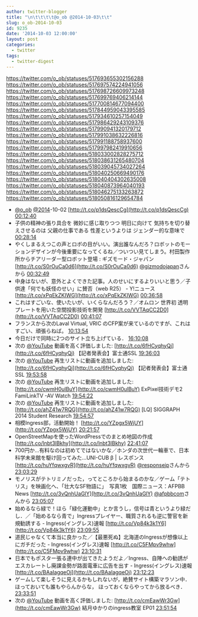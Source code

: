 ```yaml
---
author: twitter-blogger
title: "\n\t\t\t\t@o_ob @2014-10-03\t\t"
slug: o_ob-2014-10-03
id: 9235
date: '2014-10-03 12:00:00'
layout: post
categories:
  - twitter
tags:
  - twitter-digest
---
```


https://twitter.com/o_ob/statuses/517693655302156288 https://twitter.com/o_ob/statuses/517697574224941056 https://twitter.com/o_ob/statuses/517698726609973248 https://twitter.com/o_ob/statuses/517699769406214144 https://twitter.com/o_ob/statuses/517700814677094400 https://twitter.com/o_ob/statuses/517844959043395585 https://twitter.com/o_ob/statuses/517934610257154049 https://twitter.com/o_ob/statuses/517986429243109376 https://twitter.com/o_ob/statuses/517990941320179712 https://twitter.com/o_ob/statuses/517991038632226816 https://twitter.com/o_ob/statuses/517991188758937600 https://twitter.com/o_ob/statuses/517997982419910656 https://twitter.com/o_ob/statuses/518033002828275712 https://twitter.com/o_ob/statuses/518038631265480704 https://twitter.com/o_ob/statuses/518039045734027264 https://twitter.com/o_ob/statuses/518040250669490176 https://twitter.com/o_ob/statuses/518040404302635008 https://twitter.com/o_ob/statuses/518040873964040193 https://twitter.com/o_ob/statuses/518046275133263872 https://twitter.com/o_ob/statuses/518050816129654784  

*   [@o_ob](https://twitter.com/o_ob) [@2014](https://twitter.com/2014)-10-02 [http://t.co/p1dsQescCg](http://t.co/p1dsQescCg) [00:12:40](https://twitter.com/o_ob/statuses/517693655302156288)
*   子供の精神の張り具合を 微妙に感じ取りつつ 明日に向けて 気持ちを切り替えさせるのは 父親の仕事である 性差というよりは ジェンダー的な意味で [00:28:14](https://twitter.com/o_ob/statuses/517697574224941056)
*   やくしまるえつこの声とロボの目がいい。演出誰なんだろ？ロボットのモーションデザインが今後重要になってくるね／ついつい見てしまう。村田製作所からチアリーダー型ロボット登場 : ギズモード・ジャパン [http://t.co/S0rOuCa0d6](http://t.co/S0rOuCa0d6) [@gizmodojapan](https://twitter.com/gizmodojapan)さんから [00:32:49](https://twitter.com/o_ob/statuses/517698726609973248)
*   中身はないが、意外とよくできた記事。人のせいにするよりいいと思う／子供達「何でも妖怪のせい」に賛否（web R25） - Y!ニュース [http://t.co/xPqEkZKIWG](http://t.co/xPqEkZKIWG) [00:36:58](https://twitter.com/o_ob/statuses/517699769406214144)
*   これはすごいな、使いたいが、いくらなんだろう？／オムロン 世界初 透明プレートを用いた空間投影技術を開発 [http://t.co/VVTAqCC2D0](http://t.co/VVTAqCC2D0) [00:41:07](https://twitter.com/o_ob/statuses/517700814677094400)
*   フランスから次のLaval Virtual, VRIC のCFP案が来ているのですが、これはすごい、頑張らねば。 [10:13:54](https://twitter.com/o_ob/statuses/517844959043395585)
*   今日だけで同時に2つのサイト立ち上げている． [16:10:08](https://twitter.com/o_ob/statuses/517934610257154049)
*   次の [@YouTube](https://twitter.com/YouTube) 動画を高く評価しました: [http://t.co/6fHCyqhyQj](http://t.co/6fHCyqhyQj) 【記者発表会】富士通SSL [19:36:03](https://twitter.com/o_ob/statuses/517986429243109376)
*   次の [@YouTube](https://twitter.com/YouTube) 再生リストに動画を追加しました: [http://t.co/6fHCyqhyQj](http://t.co/6fHCyqhyQj) 【記者発表会】富士通SSL [19:53:58](https://twitter.com/o_ob/statuses/517990941320179712)
*   次の [@YouTube](https://twitter.com/YouTube) 再生リストに動画を追加しました: [http://t.co/cwmH0ulBuY](http://t.co/cwmH0ulBuY) ExPixel技術デモ2 FamiLinkTV -AV Watch [19:54:22](https://twitter.com/o_ob/statuses/517991038632226816)
*   次の [@YouTube](https://twitter.com/YouTube) 再生リストに動画を追加しました: [http://t.co/ahZ41w7RQG](http://t.co/ahZ41w7RQG) [LQ] SIGGRAPH 2014 Student Research [19:54:57](https://twitter.com/o_ob/statuses/517991188758937600)
*   相模Ingress部，活動開始！ [http://t.co/YZpgx5WjUY](http://t.co/YZpgx5WjUY) [20:21:57](https://twitter.com/o_ob/statuses/517997982419910656)
*   OpenStreetMapを使ったWordPressでのまとめ地図の作成 [http://t.co/lnbt3lBkhy](http://t.co/lnbt3lBkhy) [22:41:07](https://twitter.com/o_ob/statuses/518033002828275712)
*   700円か…有料なのは初めてではないかな／ホンダの次世代一輪車で、日本科学未来館を駆け回ってみた…UNI-CUB β | レスポンス [http://t.co/huYfqwxgvR](http://t.co/huYfqwxgvR) [@responsejp](https://twitter.com/responsejp)さんから [23:03:29](https://twitter.com/o_ob/statuses/518038631265480704)
*   モノリスがテトリミノだった，ってところから始まるのかな／ゲーム「テトリス」を映画化へ、「壮大なSF物語に」　写真1枚　国際ニュース：AFPBB News [http://t.co/3vQnhUaGlY](http://t.co/3vQnhUaGlY) [@afpbbcom](https://twitter.com/afpbbcom)さんから [23:05:07](https://twitter.com/o_ob/statuses/518039045734027264)
*   始めるなら緑で！ほら「緑化運動中」とか言うし，信号は青というより緑だし．／「始めるなら青で」Ingressプレイヤー、職質されるも逆に警官を新規勧誘する - Ingress(イングレス)速報 [http://t.co/Vp84k3k1Y6](http://t.co/Vp84k3k1Y6) [23:09:55](https://twitter.com/o_ob/statuses/518040250669490176)
*   道民じゃなくて本当に良かった／【最悪死ぬ】北海道のIngressが想像以上にガチだった - Ingress(イングレス)速報 [http://t.co/C5FMpv9whw](http://t.co/C5FMpv9whw) [23:10:31](https://twitter.com/o_ob/statuses/518040404302635008)
*   日本でもポスター張る連中が出てきたようだよ／Ingress、自陣への勧誘がエスカレートし廃課金勢が路面電車に広告を出す - Ingress(イングレス)速報 [http://t.co/BAaIagqeOj](http://t.co/BAaIagqeOj) [23:12:23](https://twitter.com/o_ob/statuses/518040873964040193)
*   ゲームして楽しそうに見えるかもしれないが，絶賛サイト構築マラソン中． ほっておいても誰もやらんからな， ほっておくならやってから放るべき． [23:33:51](https://twitter.com/o_ob/statuses/518046275133263872)
*   次の [@YouTube](https://twitter.com/YouTube) 動画を高く評価しました: [http://t.co/cmEawWr3Gw](http://t.co/cmEawWr3Gw) 結月ゆかりのingress教室 EP01 [23:51:54](https://twitter.com/o_ob/statuses/518050816129654784)